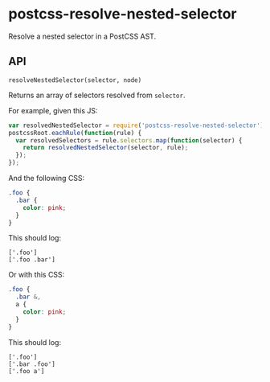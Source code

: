 # postcss-resolve-nested-selector

Resolve a nested selector in a PostCSS AST.

## API

`resolveNestedSelector(selector, node)`

Returns an array of selectors resolved from `selector`.

For example, given this JS:

```js
var resolvedNestedSelector = require('postcss-resolve-nested-selector');
postcssRoot.eachRule(function(rule) {
  var resolvedSelectors = rule.selectors.map(function(selector) {
    return resolvedNestedSelector(selector, rule);
  });
});
```

And the following CSS:

```css
.foo {
  .bar {
    color: pink;
  }
}
```

This should log:

```
['.foo']
['.foo .bar']
```

Or with this CSS:

```css
.foo {
  .bar &,
  a {
    color: pink;
  }
}
```

This should log:

```
['.foo']
['.bar .foo']
['.foo a']
```
